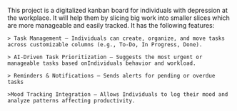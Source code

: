 This project is a digitalized kanban board for individuals with depression at the workplace. It will help them by slicing big work into smaller slices which are more manageable and easily tracked. It has the following features: 

    > Task Management – Individuals can create, organize, and move tasks across customizable columns (e.g., To-Do, In Progress, Done).

    > AI-Driven Task Prioritization – Suggests the most urgent or manageable tasks based onIndividuals behavior and workload.

    > Reminders & Notifications – Sends alerts for pending or overdue tasks
    
    >Mood Tracking Integration – Allows Individuals to log their mood and analyze patterns affecting productivity.
